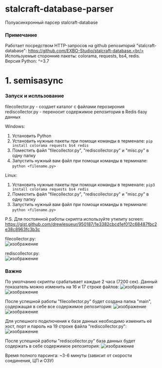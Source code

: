 # stalcraft-database-parser
Полуасинхронный парсер stalcraft-database

### Примечание
Работает посредством HTTP-запросов на github репозиторий "stalcraft-database":  https://github.com/EXBO-Studio/stalcraft-database.<br/>
Используемые сторонние пакеты: colorama, requests, bs4, redis. </br>
Версия Python: ^=3.7<br/>

# 1. semisasync

### Запуск и испльзование

filecollector.py - создает каталог с файлами перозирония </br>
rediscollector.py - переносит содержимое репозитория в Redis базу данных </br>

Windows:
1. Установить Python
2. Установить нужные пакеты при помощи команды в терменале: ```pip install colorama requests bs4 redis```
3. Поместить файл "filecollector.py", "rediscollector.py" и "misc.py" в одну папку
4. Запустить нужный вам файл при помощи команды в терминале: ```python <filename.py>```

Linux:
1. Установить нужные пакеты при помощи команды в терменале: ```pip3 install colorama requests bs4 redis```
2. Поместить файл "filecollector.py", "rediscollector.py" и "misc.py" в одну папку
3. Запустить нужный вам файл при помощи команды в терминале: ```python <filename.py>```

P.S. Для постоянной работы скрипта используйте утилиту screen:</br>
https://gist.github.com/drewlesueur/950187/1e3382cbcd1ef012c68487fbc2e38c8963fc3b3c

filecollector.py: </br>
![изображение](https://user-images.githubusercontent.com/83385888/213999777-632a20da-b408-4708-b097-1b535a8b02b1.png)

rediscollector.py: </br>
![изображение](https://user-images.githubusercontent.com/83385888/214212210-62fa88f5-0fe1-46cd-9859-889d2c87555b.png)

### Важно
По умолчанию скрипты срабатывает каждые 2 часа (7200 сек). Данный показатель можно изменить на 16 и 17 строке файлов:
![изображение](https://user-images.githubusercontent.com/83385888/214000182-3164521f-abf2-408e-8a45-7d8d59af806f.png)
![изображение](https://user-images.githubusercontent.com/83385888/214210598-f6d868c5-1c80-4f07-848d-1fb0d93fb121.png)


После успешной работы "filecollector.py" будет создана папка "main", содержащая в себе все содержимое репозитория:
![изображение](https://user-images.githubusercontent.com/83385888/214000546-3c68f1e1-4845-4180-9e9e-943cd2438eb0.png)
![изображение](https://user-images.githubusercontent.com/83385888/214000589-3e6e5b3a-50ad-4283-969f-7464ee64fae1.png)

Для успешного подключения к базе данных необходимо изменить её хост, порт и пароль на 19 строке файла "rediscollector.py":
![изображение](https://user-images.githubusercontent.com/83385888/214211576-ca1b118d-47d5-4b4e-957e-1d7cb5ac1d96.png)

После успешной работы "rediscollector.py" база данных будет содержать в себе содержимое репозитория: 
![изображение](https://user-images.githubusercontent.com/83385888/214212393-ce593510-dcc3-47fa-9f75-8aa06b7b6f14.png)

Время полного парсинга: ~3-6 минуты (зависит от скорости соединения, ЦП и ОЗУ)

